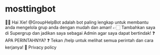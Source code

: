 # mosttingbot
👋🏻 Hai Xie!  @GroupHelpBot adalah bot paling lengkap untuk membantu anda mengelola grup anda dengan mudah dan aman!  👉🏻 Tambahkan saya di Supergrup dan jadikan saya sebagai Admin agar saya dapat bertindak!   ❓ APA PERINTAHNYA? ❓  Tekan /help untuk melihat semua perintah dan cara kerjanya!  📃 Privacy policy
